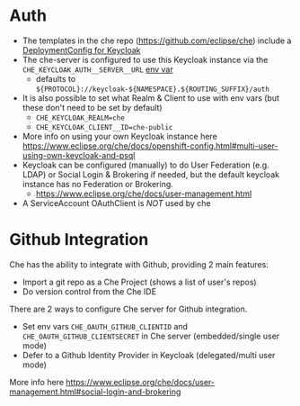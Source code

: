 # Auth

* The templates in the che repo (https://github.com/eclipse/che) include a [DeploymentConfig for Keycloak](https://github.com/eclipse/che/blob/master/deploy/openshift/templates/multi/keycloak-template.yaml)
* The che-server is configured to use this Keycloak instance via the `CHE_KEYCLOAK_AUTH__SERVER__URL` [env var](https://github.com/eclipse/che/blob/3dff9f09fddd9cd0580f455bbe94ff480210dce8/deploy/openshift/templates/che-server-template.yaml#L116-L117)
  * defaults to `${PROTOCOL}://keycloak-${NAMESPACE}.${ROUTING_SUFFIX}/auth`
* It is also possible to set what Realm & Client to use with env vars (but these don't need to be set by default)
  * `CHE_KEYCLOAK_REALM=che`
  * `CHE_KEYCLOAK_CLIENT__ID=che-public`
* More info on using your own Keycloak instance here https://www.eclipse.org/che/docs/openshift-config.html#multi-user-using-own-keycloak-and-psql
* Keycloak can be configured (manually) to do User Federation (e.g. LDAP) or Social Login & Brokering if needed, but the default keycloak instance has no Federation or Brokering.
  * https://www.eclipse.org/che/docs/user-management.html
* A ServiceAccount OAuthClient is *NOT* used by che

# Github Integration

Che has the ability to integrate with Github, providing 2 main features:

* Import a git repo as a Che Project (shows a list of user's repos)
* Do version control from the Che IDE

There are 2 ways to configure Che server for Github integration.

* Set env vars `CHE_OAUTH_GITHUB_CLIENTID` and `CHE_OAUTH_GITHUB_CLIENTSECRET` in Che server (embedded/single user mode)
* Defer to a Github Identity Provider in Keycloak (delegated/multi user mode)

More info here https://www.eclipse.org/che/docs/user-management.html#social-login-and-brokering
